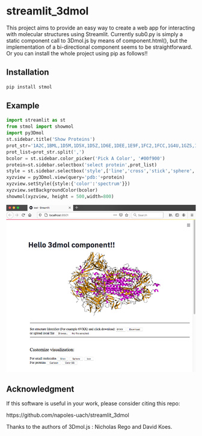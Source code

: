 # streamlit_3dmol
This project aims to provide an easy way to create a web app for interacting with molecular structures using Streamlit. 
Currently sub0.py is simply a static component call to 3Dmol.js by means of  component.html(), but the implementation of a bi-directional component seems to be straightforward. Or you can install the whole project using pip as follows!!

## Installation

```python
pip install stmol
```

## Example

```python
import streamlit as st
from stmol import showmol
import py3Dmol
st.sidebar.title('Show Proteins')
prot_str='1A2C,1BML,1D5M,1D5X,1D5Z,1D6E,1DEE,1E9F,1FC2,1FCC,1G4U,1GZS,1HE1,1HEZ,1HQR,1HXY,1IBX,1JBU,1JWM,1JWS'
prot_list=prot_str.split(',')
bcolor = st.sidebar.color_picker('Pick A Color', '#00f900')
protein=st.sidebar.selectbox('select protein',prot_list)
style = st.sidebar.selectbox('style',['line','cross','stick','sphere','cartoon','clicksphere'])
xyzview = py3Dmol.view(query='pdb:'+protein)
xyzview.setStyle({style:{'color':'spectrum'}})
xyzview.setBackgroundColor(bcolor)
showmol(xyzview, height = 500,width=800)
```



![GitHub Logo](https://github.com/napoles-uach/figuras/blob/master/stmol_image.png)

## Acknowledgment
If this software is useful in your work, please consider citing this repo:
<p>
https://github.com/napoles-uach/streamlit_3dmol
<p>
Thanks to the authors of 3Dmol.js : Nicholas Rego and David Koes.

